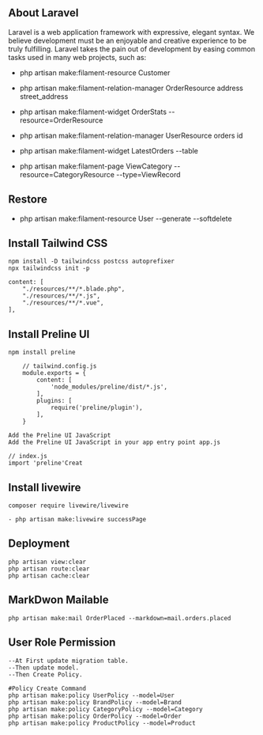 ## About Laravel

Laravel is a web application framework with expressive, elegant syntax. We believe development must be an enjoyable and creative experience to be truly fulfilling. Laravel takes the pain out of development by easing common tasks used in many web projects, such as:

- php artisan make:filament-resource Customer

- php artisan make:filament-relation-manager OrderResource address street_address

- php artisan make:filament-widget OrderStats --resource=OrderResource  

- php artisan make:filament-relation-manager UserResource orders id

- php artisan make:filament-widget LatestOrders --table

- php artisan make:filament-page ViewCategory --resource=CategoryResource --type=ViewRecord

## Restore

- php artisan make:filament-resource User --generate --softdelete

## Install Tailwind CSS
    npm install -D tailwindcss postcss autoprefixer
    npx tailwindcss init -p

    content: [
        "./resources/**/*.blade.php",
        "./resources/**/*.js",
        "./resources/**/*.vue",
    ],
## Install Preline UI
    npm install preline 
        
        // tailwind.config.js
        module.exports = {
            content: [
                'node_modules/preline/dist/*.js',
            ],
            plugins: [
                require('preline/plugin'),
            ],
        }

    Add the Preline UI JavaScript
    Add the Preline UI JavaScript in your app entry point app.js

    // index.js
    import 'preline'Creat

## Install livewire

    composer require livewire/livewire
    
    - php artisan make:livewire successPage

## Deployment
    php artisan view:clear
    php artisan route:clear
    php artisan cache:clear

## MarkDwon Mailable

    php artisan make:mail OrderPlaced --markdown=mail.orders.placed  

## User Role Permission

    --At First update migration table. 
    --Then update model.
    --Then Create Policy.

    #Policy Create Command
    php artisan make:policy UserPolicy --model=User
    php artisan make:policy BrandPolicy --model=Brand
    php artisan make:policy CategoryPolicy --model=Category
    php artisan make:policy OrderPolicy --model=Order
    php artisan make:policy ProductPolicy --model=Product
